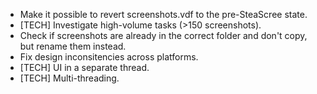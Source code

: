 - Make it possible to revert screenshots.vdf to the pre-SteaScree state.
- [TECH] Investigate high-volume tasks (>150 screenshots).
- Check if screenshots are already in the correct folder and don't copy, but rename them instead.
- Fix design inconsitencies across platforms.
- [TECH] UI in a separate thread.
- [TECH] Multi-threading.
